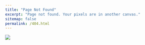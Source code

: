 ```yaml
---
title: "Page Not Found"
excerpt: "Page not found. Your pixels are in another canvas."
sitemap: false
permalink: /404.html
---
```


![](https://coinpan.com/files/attach/images/917052/068/987/118/ca593c73446e9c1640f31e239546d58c.png)
